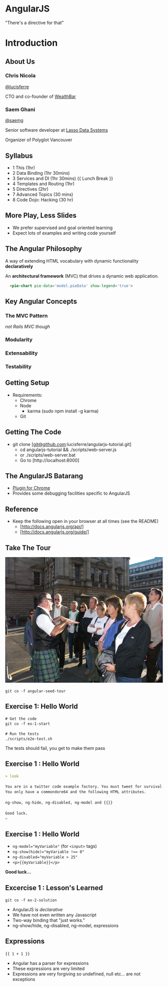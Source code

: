 # AngularJS

"There's a directive for that"



# Introduction


## About Us

### Chris Nicola

[@lucisferre](http://twitter.com/lucisferre)

CTO and co-founder of [WealthBar](http://wealthbar.com)

### Saem Ghani

[@saemg](http://twitter.com/saemg)

Senior software developer at [Lasso Data Systems](http://lassocrm.com)

Organizer of Polyglot Vancouver


## Syllabus

- 1 This (1hr)
- 2 Data Binding (1hr 30mins)
- 3 Services and DI (1hr 30mins)
{{ Lunch Break }}
- 4 Templates and Routing (1hr)
- 5 Directives (2hr)
- 7 Advanced Topics (30 mins)
- 8 Code Dojo: Hacking (30 hr)


## More Play, Less Slides

- We prefer supervised and goal oriented learning
- Expect lots of examples and writing code yourself


## The Angular Philosophy

A way of extending HTML vocabulary with dynamic functionality **declaratively**

An **architectural framework** (MVC) that drives a dynamic web application.

```html
  <pie-chart pie-data='model.pieData' show-legend='true'>
```


## Key Angular Concepts

### The MVC Pattern
_not Rails MVC though_
### Modularity
### Extensability
### Testability


## Getting Setup

- Requirements:
  - Chrome
  - Node
    - karma (sudo npm install -g karma)
  - Git


## Getting The Code
- git clone [git@github.com:lucisferre/angularjs-tutorial.git]
  - cd angularjs-tutorial && ./scripts/web-server.js
  - or ./scripts/web-server.bat
  - Go to [http://localhost:8000]


## The AngularJS Batarang
- [Plugin for Chrome](https://chrome.google.com/webstore/detail/angularjs-batarang/ighdmehidhipcmcojjgiloacoafjmpfk?hl=en)
- Provides some debugging facilities specific to AngularJS


## Reference
- Keep the following open in your browser at all times (see the README)
  - [http://docs.angularjs.org/api/]
  - [http://docs.angularjs.org/guide/]


## Take The Tour

<img src="assets/tourguide.jpg" height="400">

`git co -f angular-seed-tour`


## Exercise 1: Hello World

```
# Get the code
git co -f ex-1-start

# Run the tests
./scripts/e2e-test.sh
```

The tests should fail, you get to make them pass


## Exercise 1 : Hello World

```markdown
> look

You are in a twitter code example factory. You must tweet for survival.
You only have a commondore64 and the following HTML attributes.

ng-show, ng-hide, ng-disabled, ng-model and {{}}

Good luck.
>
```


## Exercise 1 : Hello World

- `ng-model="myVariable"` (for `<input>` tags)
- `ng-show(hide)="myVariable !== 0"`
- `ng-disabled="myVariable > 25"`
- `<p>{{myVariable}}</p>`

__Good luck...__


## Excercise 1 : Lesson's Learned

`git co -f ex-2-solution`

- AngularJS is _declarative_
- We have not even written any Javascript
- Two-way binding that "just works."
- ng-show/hide, ng-disabled, ng-model, expressions


## Expressions

`{{ 1 + 1 }}`

- Angular has a parser for expressions
- These expressions are very limited
- Expressions are very forgiving so undefined, null etc... are not exceptions
